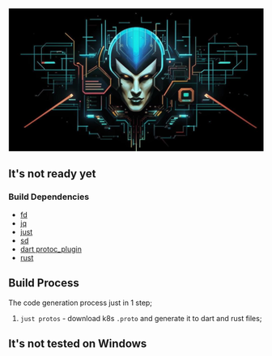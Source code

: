 ![Alt text](img/img_rdm.png)

## It's not ready yet

### Build Dependencies

- [fd](https://github.com/sharkdp/fd)
- [jq](https://stedolan.github.io/jq/)
- [just](https://github.com/casey/just)
- [sd](https://github.com/chmln/sd)
- [dart protoc_plugin](https://pub.dev/packages/protoc_plugin)
- [rust](https://www.rust-lang.org/)

## Build Process
The code generation process just in 1 step;
1. `just protos` - download k8s `.proto` and generate it to dart and rust files;

## It's not tested on Windows